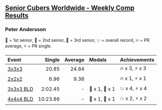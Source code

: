 <style>table {white-space: nowrap;}</style>

## [Senior Cubers Worldwide - Weekly Comp Results](/scw-comp/results/)
### Peter Andersson

🥇 = 1st senior, 🥈 = 2nd senior, 🥉 = 3rd senior, 💥 = overall record, 🔥 = PR average, ⚡ = PR single.

| Event | Single | Average | Medals | Achievements|
| :-- | --: | --: | :-- | :-- |
| [3x3x3](peter_andersson/333.md) | 20.85 | 24.84 |  | 🔥 x 3, ⚡ x 3 |
| [2x2x2](peter_andersson/222.md) | 6.96 | 9.38 |  | 🔥 x 1, ⚡ x 1 |
| [3x3x3 BLD](peter_andersson/333bf.md) | 2:02.45 | - | 🥈 x 1, 🥉 x 1 | 💥 x 4, ⚡ x 4 |
| [4x4x4 BLD](peter_andersson/444bf.md) | 10:23.86 | - | 🥇 x 1, 🥈 x 1 | 💥 x 2, ⚡ x 2 |

<!-- Global site tag (gtag.js) - Google Analytics -->
<script async src="https://www.googletagmanager.com/gtag/js?id=UA-86348435-3"></script>
<script>window.dataLayer = window.dataLayer || []; function gtag() {dataLayer.push(arguments);} gtag('js', new Date()); gtag('config', 'UA-86348435-3');</script>
